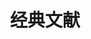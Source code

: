 ---
containerClass: home
home: true
title: 经典文献
icon: home
bgImage: https://theme-hope-assets.vuejs.press/bg/9-light.svg
bgImageDark: https://theme-hope-assets.vuejs.press/bg/9-dark.svg
bgImageStyle:
  background-attachment: fixed
heroText: 郑振宁
tagline: 👨🏻‍💻 计算机科学与技术 后端开发 2017年-至今 </br> </br> 没有银弹 🚀
actions:
  - text: Github
    link: https://github.com/zhengzhenning
    icon: icon-github
    type: primary

  - text: Gitee
    icon: icon-Gitee
    link: https://gitee.com/yibu_zzn


highlights:
  - header:  ···
    description: 
    bgImage: # https://theme-hope-assets.vuejs.press/bg/5-light.svg
    bgImageDark: # https://theme-hope-assets.vuejs.press/bg/5-dark.svg
    features:
      - title: In Search of an Understandable Consensus Algorithm
        icon: icon-book
        details: Raft算法：一种可以让人理解的共识算法
        link: https://web.stanford.edu/~ouster/cgi-bin/papers/raft-atc14




copyright: true
footer: 🇨🇳 高举中国特色社会主义伟大旗帜 </br> 💪 为实现强国建设、民族复兴伟业奋斗终身 
---